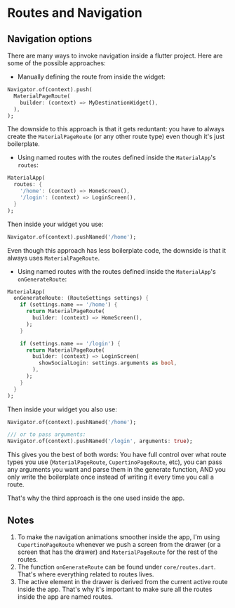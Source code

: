 # Routes and Navigation

## Navigation options
There are many ways to invoke navigation inside a flutter project. Here are some of the possible approaches:

- Manually defining the route from inside the widget:
```dart
Navigator.of(context).push(
  MaterialPageRoute(
    builder: (context) => MyDestinationWidget(),
  ),
);
```
The downside to this approach is that it gets reduntant: you have to always create the `MaterialPageRoute` (or any other route type) even though it's just boilerplate.

- Using named routes with the routes defined inside the `MaterialApp`'s `routes`:
```dart
MaterialApp(
  routes: {
    '/home': (context) => HomeScreen(),
    '/login': (context) => LoginScreen(),
  }
);
```
Then inside your widget you use:
```dart
Navigator.of(context).pushNamed('/home');
```
Even though this approach has less boilerplate code, the downside is that it always uses `MaterialPageRoute`.

- Using named routes with the routes defined inside the `MaterialApp`'s `onGenerateRoute`:
```dart
MaterialApp(
  onGenerateRoute: (RouteSettings settings) {
    if (settings.name == '/home') {
      return MaterialPageRoute(
        builder: (context) => HomeScreen(),
      );
    }

    if (settings.name == '/login') {
      return MaterialPageRoute(
        builder: (context) => LoginScreen(
          showSocialLogin: settings.arguments as bool,
        ),
      );
    }
  }
);
```
Then inside your widget you also use:
```dart
Navigator.of(context).pushNamed('/home');

/// or to pass arguments:
Navigator.of(context).pushNamed('/login', arguments: true);
```
This gives you the best of both words: You have full control over what route types you use (`MaterialPageRoute`, `CupertinoPageRoute`, etc), you can pass any arguments you want and parse them in the generate function, AND you only write the boilerplate once instead of writing it every time you call a route.

That's why the third approach is the one used inside the app.

## Notes 

1. To make the navigation animations smoother inside the app, I'm using `CupertinoPageRoute` whenever we push a screen from the drawer (or a screen that has the drawer) and `MaterialPageRoute` for the rest of the routes.
2. The function `onGenerateRoute` can be found under `core/routes.dart`. That's where everything related to routes lives.
3. The active element in the drawer is derived from the current active route inside the app. That's why it's important to make sure all the routes inside the app are named routes.